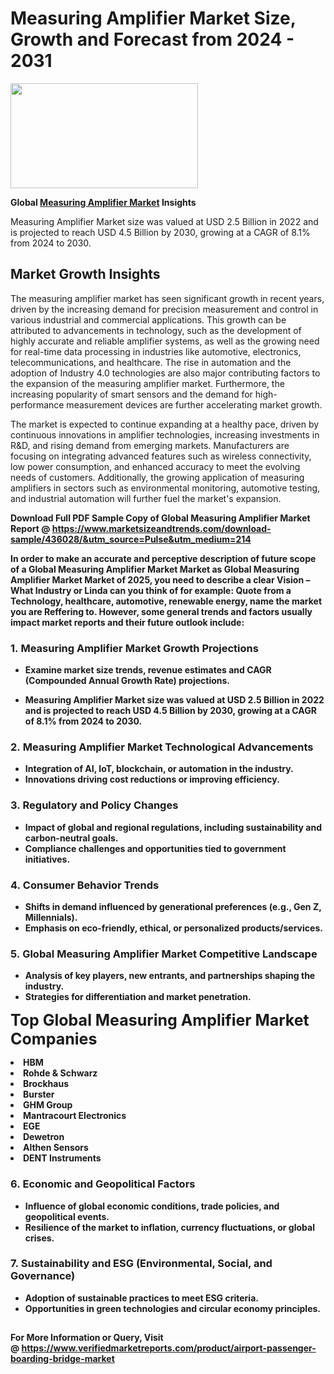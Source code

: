 <H1>Measuring Amplifier Market Size, Growth and Forecast from 2024 - 2031</H1><img class="aligncenter size-medium wp-image-584254" src="https://thirdeyenews.in/wp-content/uploads/2024/09/Global-Market-Research-300x168.jpeg" alt="" width="300" height="168" /><p><strong>Global&nbsp;<a href="https://www.marketsizeandtrends.com/download-sample/436028/&amp;utm_source=Pulse&amp;utm_medium=214">Measuring Amplifier Market</a> Insights</strong></p><p>Measuring Amplifier Market size was valued at USD 2.5 Billion in 2022 and is projected to reach USD 4.5 Billion by 2030, growing at a CAGR of 8.1% from 2024 to 2030.</p><p><h2>Market Growth Insights</h2> <p>The measuring amplifier market has seen significant growth in recent years, driven by the increasing demand for precision measurement and control in various industrial and commercial applications. This growth can be attributed to advancements in technology, such as the development of highly accurate and reliable amplifier systems, as well as the growing need for real-time data processing in industries like automotive, electronics, telecommunications, and healthcare. The rise in automation and the adoption of Industry 4.0 technologies are also major contributing factors to the expansion of the measuring amplifier market. Furthermore, the increasing popularity of smart sensors and the demand for high-performance measurement devices are further accelerating market growth.</p> <p><strong></strong></p> <p>The market is expected to continue expanding at a healthy pace, driven by continuous innovations in amplifier technologies, increasing investments in R&D, and rising demand from emerging markets. Manufacturers are focusing on integrating advanced features such as wireless connectivity, low power consumption, and enhanced accuracy to meet the evolving needs of customers. Additionally, the growing application of measuring amplifiers in sectors such as environmental monitoring, automotive testing, and industrial automation will further fuel the market's expansion.</p> <p><strong></p><p><span class=""><strong>Download Full PDF Sample Copy of Global Measuring Amplifier Market Report</strong> @ <a href="https://www.marketsizeandtrends.com/download-sample/436028/&amp;utm_source=Pulse&amp;utm_medium=214" target="_blank">https://www.marketsizeandtrends.com/download-sample/436028/&amp;utm_source=Pulse&amp;utm_medium=214</a></span></p><p>In order to make an accurate and perceptive description of future scope of a Global&nbsp;Measuring Amplifier Market Market as Global&nbsp;Measuring Amplifier Market Market of 2025, you need to describe a clear Vision &ndash; What Industry or Linda can you think of for example: Quote from a Technology, healthcare, automotive, renewable energy, name the market you are Reffering to. However, some general trends and factors usually impact market reports and their future outlook include:</p><h3>1.&nbsp;<strong>Measuring Amplifier Market Growth Projections</strong></h3><ul><li>Examine market size trends, revenue estimates and CAGR (Compounded Annual Growth Rate) projections.</li><li><p>Measuring Amplifier Market size was valued at USD 2.5 Billion in 2022 and is projected to reach USD 4.5 Billion by 2030, growing at a CAGR of 8.1% from 2024 to 2030.</p></li></ul><h3>2.&nbsp;<strong>Measuring Amplifier Market Technological Advancements</strong></h3><ul><li>Integration of AI, IoT, blockchain, or automation in the industry.</li><li>Innovations driving cost reductions or improving efficiency.</li></ul><h3>3.&nbsp;<strong>Regulatory and Policy Changes</strong></h3><ul><li>Impact of global and regional regulations, including sustainability and carbon-neutral goals.</li><li>Compliance challenges and opportunities tied to government initiatives.</li></ul><h3>4.&nbsp;<strong>Consumer Behavior Trends</strong></h3><ul><li>Shifts in demand influenced by generational preferences (e.g., Gen Z, Millennials).</li><li>Emphasis on eco-friendly, ethical, or personalized products/services.</li></ul><h3>5.&nbsp;<strong>Global Measuring Amplifier Market Competitive Landscape</strong></h3><ul><li>Analysis of key players, new entrants, and partnerships shaping the industry.</li><li>Strategies for differentiation and market penetration.</li></ul><p data-pm-slice="1 1 []"><span style="color: inherit; font-family: inherit; font-size: 25px;">Top Global Measuring Amplifier Market Companies</span></p><div class="" data-test-id=""><p><li>HBM</li><li> Rohde & Schwarz</li><li> Brockhaus</li><li> Burster</li><li> GHM Group</li><li> Mantracourt Electronics</li><li> EGE</li><li> Dewetron</li><li> Althen Sensors</li><li> DENT Instruments</li></p></div><h3>6.&nbsp;<strong>Economic and Geopolitical Factors</strong></h3><ul><li>Influence of global economic conditions, trade policies, and geopolitical events.</li><li>Resilience of the market to inflation, currency fluctuations, or global crises.</li></ul><h3>7.&nbsp;<strong>Sustainability and ESG (Environmental, Social, and Governance)</strong></h3><ul><li>Adoption of sustainable practices to meet ESG criteria.</li><li>Opportunities in green technologies and circular economy principles.</li></ul><h2><strong style="font-size: 14px;">For More Information or Query, Visit @&nbsp;</strong><a style="background-color: #ffffff; font-size: 14px;" href="https://www.marketsizeandtrends.com/report/measuring-amplifier-market/" target="_blank">https://www.verifiedmarketreports.com/product/airport-passenger-boarding-bridge-market</a></h2>
